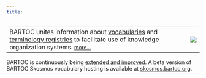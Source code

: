 ```yaml
---
title:
---
```


<div class="row">
  <table>
    <tbody>
      <tr>
      <td class="align-middle">
        BARTOC unites information about <a href="/vocabularies">vocabularies</a>
        and <a href="/registries">terminology registries</a> to facilitate
        use of knowledge organization systems.
        <small><a href="/about">more...</a></small>
      </td><td class="d-none d-lg-block d-xl-block">
        <img src="/img/bartoc-logo.svg" />
      </td>
      </tr>
    </tbody>
  </table>
</div>

<vocabulary-search></vocabulary-search>

<p>
  BARTOC is continuously being <a href="https://github.com/gbv/bartoc.org/issues">extended and improved</a>. A beta version of BARTOC Skosmos vocabulary hosting is available at <a href="https://skosmos.bartoc.org/">skosmos.bartoc.org</a>.
</p>
